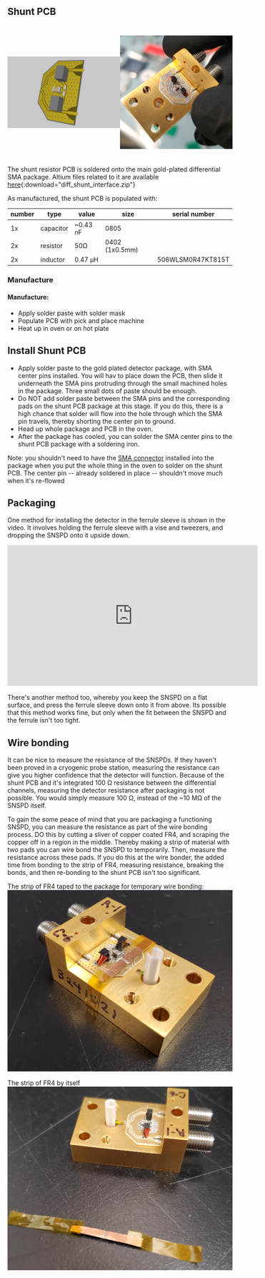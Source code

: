 ## Shunt PCB

<!-- ![shunt PCB](./attachments/shunt_PCB_image.png)

![shunt PCB picture](./attachments/shunt_pcb_mounted.jpg) -->

<div style="display: flex; height: 300px;">
    <div style="flex: 1; height: 100%;">
        <img src="../attachments/shunt_PCB_image.png" alt="shunt PCB" style="height: 100%; width: auto; object-fit: scale-down;">
    </div>
    <div style="flex: 1; height: 100%;">
        <img src="../attachments/shunt_pcb_mounted.jpg" alt="shunt PCB picture" style="height: 100%; width: auto; object-fit: scale-down;">
    </div>
</div>

The shunt resistor PCB is soldered onto the main gold-plated differential SMA package. Altium files related to it are available [here](./attachments/diff_shunt_interface.zip){:download="diff_shunt_interface.zip"}

As manufactured, the shunt PCB is populated with:

| number | type      | value    | size           | serial number     |
| ------ | --------- | -------- | -------------- | ----------------- |
| 1x     | capacitor | ~0.43 nF | 0805           |                   |
| 2x     | resistor  | 50Ω      | 0402 (1x0.5mm) |                   |
| 2x     | inductor  | 0.47 µH  |                | 506WLSM0R47KT815T |

### Manufacture

#### Manufacture:

- Apply solder paste with solder mask
- Populate PCB with pick and place machine
- Heat up in oven or on hot plate

## Install Shunt PCB

- Apply solder paste to the gold plated detector package, with SMA center pins installed. You will hav to place down the PCB, then slide it underneath the SMA pins protruding through the small machined holes in the package. Three small dots of paste should be enough.
- Do NOT add solder paste between the SMA pins and the corresponding pads on the shunt PCB package at this stage. If you do this, there is a high chance that solder will flow into the hole through which the SMA pin travels, thereby shorting the center pin to ground.
- Head up whole package and PCB in the oven.
- After the package has cooled, you can solder the SMA center pins to the shunt PCB package with a soldering iron.

Note: you shouldn't need to have the [SMA connector](https://www.hasco-inc.com/connectors/220-502sf-super-sma-jack-female-thread-in-accepts-pin-dia-020/) installed into the package when you put the whole thing in the oven to solder on the shunt PCB. The center pin -- already soldered in place -- shouldn't move much when it's re-flowed

## Packaging

One method for installing the detector in the ferrule sleeve is shown in the video. It involves holding the ferrule sleeve with a vise and tweezers, and dropping the SNSPD onto it upside down.

<iframe width="560" height="315" src="https://www.youtube.com/embed/T0ASwPOWdbc?si=BeAsV9GJEB3OgUI0" title="YouTube video player" frameborder="0" allow="accelerometer; autoplay; clipboard-write; encrypted-media; gyroscope; picture-in-picture; web-share" referrerpolicy="strict-origin-when-cross-origin" allowfullscreen></iframe>

There's another method too, whereby you keep the SNSPD on a flat surface, and press the ferrule sleeve down onto it from above. Its possible that this method works fine, but only when the fit between the SNSPD and the ferrule isn't too tight.

## Wire bonding

It can be nice to measure the resistance of the SNSPDs. If they haven't been proved in a cryogenic probe station, measuring the resistance can give you higher confidence that the detector will function. Because of the shunt PCB and it's integrated 100 Ω resistance between the differential channels, measuring the detector resistance after packaging is not possible. You would simply measure 100 Ω, instead of the ~10 MΩ of the SNSPD itself.

To gain the some peace of mind that you are packaging a functioning SNSPD, you can measure the resistance as part of the wire bonding process. DO this by cutting a sliver of copper coated FR4, and scraping the copper off in a region in the middle. Thereby making a strip of material with two pads you can wire bond the SNSPD to temporarily. Then, measure the resistance across these pads. If you do this at the wire bonder, the added time from bonding to the strip of FR4, measuring resistance, breaking the bonds, and then re-bonding to the shunt PCB isn't too significant.

The strip of FR4 taped to the package for temporary wire bonding:
![Differential Bias Tee](./attachments/pad_on_top.jpg)

The strip of FR4 by itself
![Differential Bias Tee](./attachments/pad_side.jpg)
